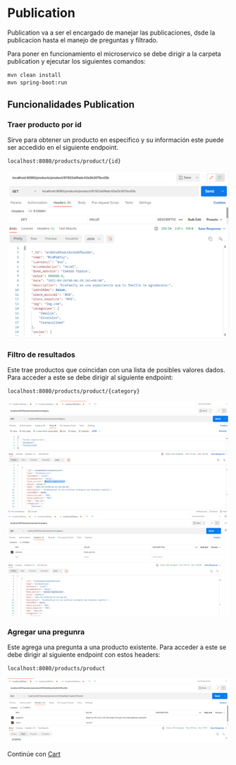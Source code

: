 # Publication

Publication va a ser el encargado de manejar las publicaciones, dsde la publicacion hasta el manejo de preguntas y filtrado.

Para poner en funcionamiento el microservico se debe dirigir a la carpeta publication y ejecutar los siguientes comandos:

```bash
mvn clean install
mvn spring-boot:run
```

## Funcionalidades Publication

###  Traer producto por id

Sirve para obtener un producto en especifico y su información este puede ser accedido en el siguiente endpoint.

```bash
localhost:8080/products/product/{id}
```
![getId](Images/getId.png)

### Filtro de resultados

Este trae productos que coincidan con una lista de posibles valores dados. Para acceder a este se debe dirigir al siguiente endpoint:

```bash
localhost:8080/products/product/{category}
```
![filter](Images/filter1.png)
![filter2](Images/filter2.png)

### Agregar una pregunra

Este agrega una pregunta a una producto existente. Para acceder a este se debe dirigir al siguiente endpoint con estos headers:

```bash
localhost:8080/products/product
```
![question](Images/question.png)

Continúe con [Cart](cart.md)
